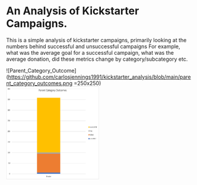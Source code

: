 # An Analysis of Kickstarter Campaigns.
This is a simple analysis of kickstarter campaigns, primarily looking at the numbers behind successful and unsuccessful campaigns
For example, what was the average goal for a successful campaign, what was the average donation, did these metrics change by category/subcategory etc. 

![Parent_Category_Outcome](https://github.com/carlosjennings1991/kickstarter_analysis/blob/main/parent_category_outcomes.png =250x250)
<img src="https://github.com/carlosjennings1991/kickstarter_analysis/blob/main/parent_category_outcomes.png" width="250" height="250">
